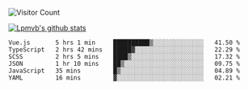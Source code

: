 ![Visitor Count](https://profile-counter.glitch.me/Lpmvb/count.svg)

[![Lpmvb's github stats](https://github-readme-stats.vercel.app/api?username=lpmvb&show_icons=true&title_color=fff&icon_color=79ff97&text_color=9f9f9f&bg_color=151515)](https://github.com/anuraghazra/github-readme-stats)

<!--
Here are some ideas to get you started:

- 🔭 I’m currently working on ...
- 🌱 I’m currently learning ...
- 👯 I’m looking to collaborate on ...
- 🤔 I’m looking for help with ...
- 💬 Ask me about ...
- 📫 How to reach me: ...
- 😄 Pronouns: ...
- ⚡ Fun fact: ...
-->

<!--START_SECTION:waka-->

```text
Vue.js       5 hrs 1 min     ██████████▒░░░░░░░░░░░░░░   41.50 %
TypeScript   2 hrs 42 mins   █████▓░░░░░░░░░░░░░░░░░░░   22.29 %
SCSS         2 hrs 5 mins    ████▒░░░░░░░░░░░░░░░░░░░░   17.32 %
JSON         1 hr 10 mins    ██▒░░░░░░░░░░░░░░░░░░░░░░   09.75 %
JavaScript   35 mins         █▒░░░░░░░░░░░░░░░░░░░░░░░   04.89 %
YAML         16 mins         ▓░░░░░░░░░░░░░░░░░░░░░░░░   02.21 %
```

<!--END_SECTION:waka-->
